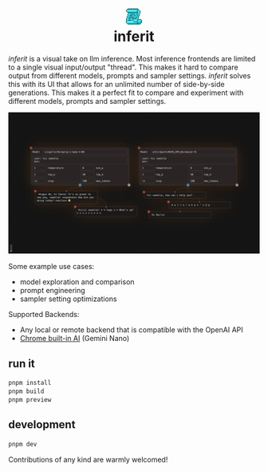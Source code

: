 <h1 align="center">
    <img src="./public/icon_32.png" alt="inferit" />
    <br />
    inferit
</h1>

_inferit_ is a visual take on llm inference. Most inference frontends are
limited to a single visual input/output "thread". This makes it hard to compare
output from different models, prompts and sampler settings. _inferit_ solves
this with its UI that allows for an unlimited number of side-by-side
generations. This makes it a perfect fit to compare and experiment with
different models, prompts and sampler settings.

![](./screen.webp)

Some example use cases:

- model exploration and comparison
- prompt engineering
- sampler setting optimizations

Supported Backends:

- Any local or remote backend that is compatible with the OpenAI API
- [Chrome built-in AI](https://developer.chrome.com/docs/ai/built-in) (Gemini Nano)

## run it

```bash
pnpm install
pnpm build
pnpm preview
```

## development

```bash
pnpm dev
```

Contributions of any kind are warmly welcomed!
